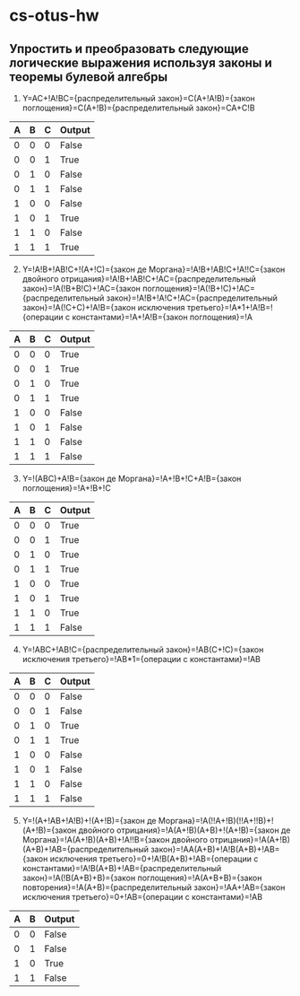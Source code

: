 # cs-otus-hw

## Упростить и преобразовать следующие логические выражения используя законы и теоремы булевой алгебры

1. Y=AC+!A!BC={распределительный закон}=C(A+!A!B)={закон поглощения}=C(A+!B)={распределительный закон}=CA+C!B

| A | B | C | Output |
| ----------- | ----------- | ----------- | ----------- |
| 0 | 0 | 0 | False |
| 0 | 0 | 1 | True |
| 0 | 1 | 0 | False |
| 0 | 1 | 1 | False |
| 1 | 0 | 0 | False |
| 1 | 0 | 1 | True |
| 1 | 1 | 0 | False |
| 1 | 1 | 1 | True |

2. Y=!A!B+!AB!C+!(A+!C)={закон де Моргана}=!A!B+!AB!C+!A!!C={закон двойного отрицания}=!A!B+!AB!C+!AC={распределительный закон}=!A(!B+B!C)+!AC={закон поглощения}=!A(!B+!C)+!AC={распределительный закон}=!A!B+!A!C+!AC={распределительный закон}=!A(!C+C)+!A!B={закон исключения третьего}=!A*1+!A!B=!{операции с константами}=!A+!A!B={закон поглощения}=!A

 A | B | C | Output |
| ----------- | ----------- | ----------- | ----------- |
| 0 | 0 | 0 | True |
| 0 | 0 | 1 | True |
| 0 | 1 | 0 | True |
| 0 | 1 | 1 | True |
| 1 | 0 | 0 | False |
| 1 | 0 | 1 | False |
| 1 | 1 | 0 | False |
| 1 | 1 | 1 | False |

3. Y=!(ABC)+A!B={закон де Моргана}=!A+!B+!C+A!B={закон поглощения}=!A+!B+!C

 A | B | C | Output |
| ----------- | ----------- | ----------- | ----------- |
| 0 | 0 | 0 | True |
| 0 | 0 | 1 | True |
| 0 | 1 | 0 | True |
| 0 | 1 | 1 | True |
| 1 | 0 | 0 | True |
| 1 | 0 | 1 | True |
| 1 | 1 | 0 | True |
| 1 | 1 | 1 | False |

4. Y=!ABC+!AB!C={распределительный закон}=!AB(C+!C)={закон исключения третьего}=!AB*1={операции с константами}=!AB

 A | B | C | Output |
| ----------- | ----------- | ----------- | ----------- |
| 0 | 0 | 0 | False |
| 0 | 0 | 1 | False |
| 0 | 1 | 0 | True |
| 0 | 1 | 1 | True |
| 1 | 0 | 0 | False |
| 1 | 0 | 1 | False |
| 1 | 1 | 0 | False |
| 1 | 1 | 1 | False |

5. Y=!(A+!AB+!A!B)+!(A+!B)={закон де Моргана}=!A(!!A+!B)(!!A+!!B)+!(A+!B)={закон двойного отрицания}=!A(A+!B)(A+B)+!(A+!B)={закон де Моргана}=!A(A+!B)(A+B)+!A!!B={закон двойного отрицания}=!A(A+!B)(A+B)+!AB={распределительный закон}=!AA(A+B)+!A!B(A+B)+!AB={закон исключения третьего}=0+!A!B(A+B)+!AB={операции с константами}=!A!B(A+B)+!AB={распределительный закон}=!A(!B(A+B)+B)={закон поглощения}=!A(A+B+B)={закон повторения}=!A(A+B)={распределительный закон}=!AA+!AB={закон исключения третьего}=0+!AB={операции с константами}=!AB

A | B | Output |
| ----------- | ----------- | ----------- |
| 0 | 0 | False |
| 0 | 1 | False |
| 1 | 0 | True |
| 1 | 1 | False |

